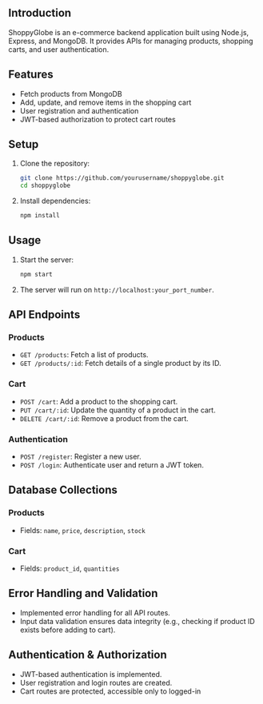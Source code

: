 ## Introduction
ShoppyGlobe is an e-commerce backend application built using Node.js, Express, and MongoDB. It provides APIs for managing products, shopping carts, and user authentication.

## Features
- Fetch products from MongoDB
- Add, update, and remove items in the shopping cart
- User registration and authentication
- JWT-based authorization to protect cart routes

## Setup
1. Clone the repository:
    ```bash
    git clone https://github.com/yourusername/shoppyglobe.git
    cd shoppyglobe
    ```
2. Install dependencies:
    ```bash
    npm install
    ```

## Usage
1. Start the server:
    ```bash
    npm start
    ```
2. The server will run on `http://localhost:your_port_number`.

## API Endpoints

### Products
- `GET /products`: Fetch a list of products.
- `GET /products/:id`: Fetch details of a single product by its ID.

### Cart
- `POST /cart`: Add a product to the shopping cart.
- `PUT /cart/:id`: Update the quantity of a product in the cart.
- `DELETE /cart/:id`: Remove a product from the cart.

### Authentication
- `POST /register`: Register a new user.
- `POST /login`: Authenticate user and return a JWT token.

## Database Collections
### Products
- Fields: `name`, `price`, `description`, `stock`

### Cart
- Fields: `product_id`, `quantities`

## Error Handling and Validation
- Implemented error handling for all API routes.
- Input data validation ensures data integrity (e.g., checking if product ID exists before adding to cart).

## Authentication & Authorization
- JWT-based authentication is implemented.
- User registration and login routes are created.
- Cart routes are protected, accessible only to logged-in 